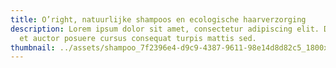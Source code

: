 ```yaml
---
title: O’right, natuurlijke shampoos en ecologische haarverzorging
description: Lorem ipsum dolor sit amet, consectetur adipiscing elit. Duis eget
  et auctor posuere cursus consequat turpis mattis sed.
thumbnail: ../assets/shampoo_7f2396e4-d9c9-4387-9611-98e14d8d82c5_1800x.jpg
---
```

